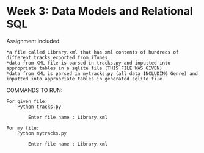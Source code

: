 # Week 3: Data Models and Relational SQL

Assignment included:

	*a file called Library.xml that has xml contents of hundreds of different tracks exported from iTunes
	*data from XML file is parsed in tracks.py and inputted into appropriate tables in a sqlite file (THIS FILE WAS GIVEN)
	*data from XML is parsed in mytracks.py (all data INCLUDING Genre) and inputted into appropriate tables in generated sqlite file

COMMANDS TO RUN:

	For given file:
		Python tracks.py

			Enter file name : Library.xml

	For my file:
		Python mytracks.py
			
			Enter file name : Library.xml
